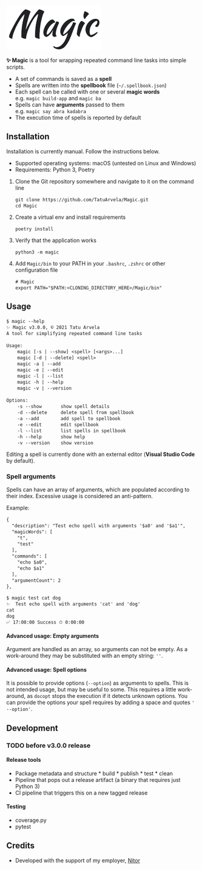 ![Magic](./Magic.png "Magic")

**✨ Magic** is a tool for wrapping repeated command line tasks into simple scripts.

* A set of commands is saved as a **spell**
* Spells are written into the **spellbook** file (`~/.spellbook.json`)
* Each spell can be called with one or several **magic words**  
  e.g. `magic build-app` and `magic ba`
* Spells can have **arguments** passed to them  
  e.g. `magic say abra kadabra`
* The execution time of spells is reported by default

## Installation

Installation is currently manual. Follow the instructions below.

* Supported operating systems: macOS (untested on Linux and Windows)
* Requirements: Python 3, Poetry

1. Clone the Git repository somewhere and navigate to it on the command line
   ```
   git clone https://github.com/TatuArvela/Magic.git
   cd Magic
   ```

2. Create a virtual env and install requirements
   ```
   poetry install
   ```

3. Verify that the application works
   ```
   python3 -m magic
   ```

4. Add `Magic/bin` to your PATH in your `.bashrc`, `.zshrc` or other configuration file
    ```
    # Magic
    export PATH="$PATH:<CLONING_DIRECTORY_HERE>/Magic/bin"
    ```

## Usage

```
$ magic --help
✨ Magic v3.0.0, © 2021 Tatu Arvela
A tool for simplifying repeated command line tasks

Usage:
    magic [-s | --show] <spell> [<args>...]
    magic [-d | --delete] <spell>
    magic -a | --add
    magic -e | --edit
    magic -l | --list
    magic -h | --help
    magic -v | --version

Options:
    -s --show       show spell details
    -d --delete     delete spell from spellbook
    -a --add        add spell to spellbook
    -e --edit       edit spellbook
    -l --list       list spells in spellbook
    -h --help       show help
    -v --version    show version
```

Editing a spell is currently done with an external editor (**Visual Studio Code** by default).

### Spell arguments

Spells can have an array of arguments, which are populated according to their index. Excessive usage is considered an
anti-pattern.

Example:

```
{
  "description": "Test echo spell with arguments '$a0' and '$a1'",
  "magicWords": [
    "t",
    "test"
  ],
  "commands": [
    "echo $a0",
    "echo $a1"
  ],
  "argumentCount": 2
},
```

```
$ magic test cat dog
✨  Test echo spell with arguments 'cat' and 'dog'
cat
dog
✅ 17:00:00 Success ⏱ 0:00:00
```

#### Advanced usage: Empty arguments

Argument are handled as an array, so arguments can not be empty. As a work-around they may be substituted with an empty
string: `''`.

#### Advanced usage: Spell options

It is possible to provide options (`--option`) as arguments to spells. This is not intended usage, but may be useful to
some. This requires a little work-around, as `docopt` stops the execution if it detects unknown options. You can provide
the options your spell requires by adding a space and quotes `' --option'`.

## Development

### TODO before v3.0.0 release

#### Release tools

* Package metadata and structure
      * build
      * publish
      * test
      * clean
* Pipeline that pops out a release artifact (a binary that requires just Python 3)
* CI pipeline that triggers this on a new tagged release

#### Testing

* coverage.py
* pytest

## Credits

* Developed with the support of my employer, [Nitor](https://nitor.com/)
